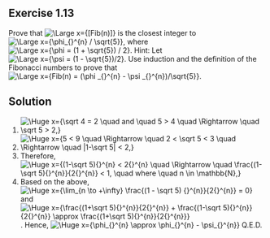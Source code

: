## Exercise 1.13

Prove that ![\Large x={\[Fib(n)\]}](https://latex.codecogs.com/svg.image?Fib(n)) is the closest integer to ![\Large x={\phi_{}^{n} / \sqrt{5}}](https://latex.codecogs.com/svg.image?%5Cphi_%7B%7D%5E%7Bn%7D%20/%20%5Csqrt%7B5%7D), where ![\Large x={\phi = (1 + \sqrt{5}) / 2}](https://latex.codecogs.com/svg.image?%5Cphi%20=%20(1%20&plus;%20%5Csqrt%7B5%7D)/2). Hint: Let ![\Large x={\psi = (1 - \sqrt{5})/2}](https://latex.codecogs.com/svg.image?%5Cpsi%20=%20(1%20-%20%5Csqrt%7B5%7D)/2). Use induction and the definition of the Fibonacci numbers to prove that ![\Large x={Fib(n) = (\phi _{}^{n} - \psi _{}^{n})/\sqrt{5}}](https://latex.codecogs.com/svg.image?Fib(n)%20=%20(%5Cphi%20_%7B%7D%5E%7Bn%7D%20-%20%5Cpsi%20_%7B%7D%5E%7Bn%7D)/%5Csqrt%7B5%7D).

## Solution

1. ![\Huge x={\sqrt 4 = 2 \quad and \quad 5 > 4 \quad \Rightarrow \quad \sqrt 5 > 2,}](https://latex.codecogs.com/svg.image?%5Csqrt%204%20=%202%20%5Cquad%20and%20%5Cquad%205%20%3E%204%20%5Cquad%20%5CRightarrow%20%5Cquad%20%5Csqrt%205%20%3E%202,)
2. ![\Huge x={5 < 9 \quad \Rightarrow \quad 2 < \sqrt 5 < 3 \quad \Rightarrow \quad |1-\sqrt 5| < 2,}](https://latex.codecogs.com/svg.image?5%20%3C%209%20%5Cquad%20%5CRightarrow%20%5Cquad%202%20%3C%20%5Csqrt%205%20%3C%203%20%5Cquad%20%5CRightarrow%20%5Cquad%20%7C1-%5Csqrt%205%7C%20%3C%202,)
3. Therefore, ![\Huge x={(1-\sqrt 5)_{}^{n} < 2_{}^{n} \quad \Rightarrow \quad \frac{(1-\sqrt 5)_{}^{n}}{2_{}^{n}} < 1, \quad where \quad n \in \mathbb{N},}](https://latex.codecogs.com/svg.image?(1-%5Csqrt%205)_%7B%7D%5E%7Bn%7D%20%3C%202_%7B%7D%5E%7Bn%7D%20%5Cquad%20%5CRightarrow%20%5Cquad%20%5Cfrac%7B(1-%5Csqrt%205)_%7B%7D%5E%7Bn%7D%7D%7B2_%7B%7D%5E%7Bn%7D%7D%20%3C%201,%20%5Cquad%20where%20%5Cquad%20n%20%5Cin%20%5Cmathbb%7BN%7D,)
4. Based on the above, ![\Huge x={\lim_{n \to +\infty} \frac{(1 - \sqrt 5) _{}^{n}}{2_{}^{n}} = 0}](https://latex.codecogs.com/svg.image?%5Clim_%7Bn%20%5Cto%20&plus;%5Cinfty%7D%20%5Cfrac%7B(1%20-%20%5Csqrt%205)%20_%7B%7D%5E%7Bn%7D%7D%7B2_%7B%7D%5E%7Bn%7D%7D%20=%200) and ![\Huge x={\frac{(1+\sqrt 5)_{}^{n}}{2_{}^{n}} + \frac{(1-\sqrt 5)_{}^{n}}{2_{}^{n}} \approx \frac{(1+\sqrt 5)_{}^{n}}{2_{}^{n}}}](https://latex.codecogs.com/svg.image?%5Cfrac%7B(1&plus;%5Csqrt%205)_%7B%7D%5E%7Bn%7D%7D%7B2_%7B%7D%5E%7Bn%7D%7D%20&plus;%20%5Cfrac%7B(1-%5Csqrt%205)_%7B%7D%5E%7Bn%7D%7D%7B2_%7B%7D%5E%7Bn%7D%7D%20%5Capprox%20%5Cfrac%7B(1&plus;%5Csqrt%205)_%7B%7D%5E%7Bn%7D%7D%7B2_%7B%7D%5E%7Bn%7D). Hence, ![\Huge x={\phi_{}^{n} \approx \phi_{}^{n} - \psi_{}^{n}}](https://latex.codecogs.com/svg.image?%5Cphi_%7B%7D%5E%7Bn%7D%20%5Capprox%20%5Cphi_%7B%7D%5E%7Bn%7D%20-%20%5Cpsi_%7B%7D%5E%7Bn%7D) Q.E.D.
